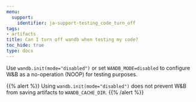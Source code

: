 ```yaml
---
menu:
  support:
    identifier: ja-support-testing_code_turn_off
tags:
- artifacts
title: Can I turn off wandb when testing my code?
toc_hide: true
type: docs
---
```


Use `wandb.init(mode="disabled")` or set `WANDB_MODE=disabled` to configure W&B as a no-operation (NOOP) for testing purposes.

{{% alert %}}
Using `wandb.init(mode="disabled")` does not prevent W&B from saving artifacts to `WANDB_CACHE_DIR`.
{{% /alert %}}
